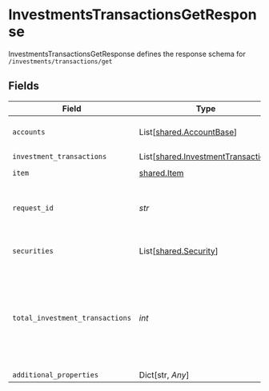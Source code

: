 # InvestmentsTransactionsGetResponse

InvestmentsTransactionsGetResponse defines the response schema for `/investments/transactions/get`


## Fields

| Field                                                                                                                                                                                                                                                           | Type                                                                                                                                                                                                                                                            | Required                                                                                                                                                                                                                                                        | Description                                                                                                                                                                                                                                                     |
| --------------------------------------------------------------------------------------------------------------------------------------------------------------------------------------------------------------------------------------------------------------- | --------------------------------------------------------------------------------------------------------------------------------------------------------------------------------------------------------------------------------------------------------------- | --------------------------------------------------------------------------------------------------------------------------------------------------------------------------------------------------------------------------------------------------------------- | --------------------------------------------------------------------------------------------------------------------------------------------------------------------------------------------------------------------------------------------------------------- |
| `accounts`                                                                                                                                                                                                                                                      | List[[shared.AccountBase](../../models/shared/accountbase.md)]                                                                                                                                                                                                  | :heavy_check_mark:                                                                                                                                                                                                                                              | The accounts for which transaction history is being fetched.                                                                                                                                                                                                    |
| `investment_transactions`                                                                                                                                                                                                                                       | List[[shared.InvestmentTransaction](../../models/shared/investmenttransaction.md)]                                                                                                                                                                              | :heavy_check_mark:                                                                                                                                                                                                                                              | The transactions being fetched                                                                                                                                                                                                                                  |
| `item`                                                                                                                                                                                                                                                          | [shared.Item](../../models/shared/item.md)                                                                                                                                                                                                                      | :heavy_check_mark:                                                                                                                                                                                                                                              | Metadata about the Item.                                                                                                                                                                                                                                        |
| `request_id`                                                                                                                                                                                                                                                    | *str*                                                                                                                                                                                                                                                           | :heavy_check_mark:                                                                                                                                                                                                                                              | A unique identifier for the request, which can be used for troubleshooting. This identifier, like all Plaid identifiers, is case sensitive.                                                                                                                     |
| `securities`                                                                                                                                                                                                                                                    | List[[shared.Security](../../models/shared/security.md)]                                                                                                                                                                                                        | :heavy_check_mark:                                                                                                                                                                                                                                              | All securities for which there is a corresponding transaction being fetched.                                                                                                                                                                                    |
| `total_investment_transactions`                                                                                                                                                                                                                                 | *int*                                                                                                                                                                                                                                                           | :heavy_check_mark:                                                                                                                                                                                                                                              | The total number of transactions available within the date range specified. If `total_investment_transactions` is larger than the size of the `transactions` array, more transactions are available and can be fetched via manipulating the `offset` parameter. |
| `additional_properties`                                                                                                                                                                                                                                         | Dict[str, *Any*]                                                                                                                                                                                                                                                | :heavy_minus_sign:                                                                                                                                                                                                                                              | N/A                                                                                                                                                                                                                                                             |
